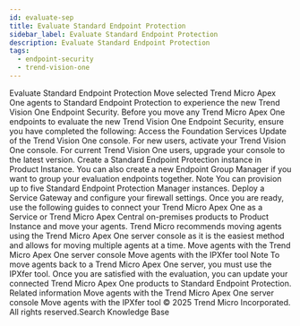 ```yaml
---
id: evaluate-sep
title: Evaluate Standard Endpoint Protection
sidebar_label: Evaluate Standard Endpoint Protection
description: Evaluate Standard Endpoint Protection
tags:
  - endpoint-security
  - trend-vision-one
---
```


 Evaluate Standard Endpoint Protection Move selected Trend Micro Apex One agents to Standard Endpoint Protection to experience the new Trend Vision One Endpoint Security. Before you move any Trend Micro Apex One endpoints to evaluate the new Trend Vision One Endpoint Security, ensure you have completed the following: Access the Foundation Services Update of the Trend Vision One console. For new users, activate your Trend Vision One console. For current Trend Vision One users, upgrade your console to the latest version. Create a Standard Endpoint Protection instance in Product Instance. You can also create a new Endpoint Group Manager if you want to group your evaluation endpoints together. Note You can provision up to five Standard Endpoint Protection Manager instances. Deploy a Service Gateway and configure your firewall settings. Once you are ready, use the following guides to connect your Trend Micro Apex One as a Service or Trend Micro Apex Central on-premises products to Product Instance and move your agents. Trend Micro recommends moving agents using the Trend Micro Apex One server console as it is the easiest method and allows for moving multiple agents at a time. Move agents with the Trend Micro Apex One server console Move agents with the IPXfer tool Note To move agents back to a Trend Micro Apex One server, you must use the IPXfer tool. Once you are satisfied with the evaluation, you can update your connected Trend Micro Apex One products to Standard Endpoint Protection. Related information Move agents with the Trend Micro Apex One server console Move agents with the IPXfer tool © 2025 Trend Micro Incorporated. All rights reserved.Search Knowledge Base